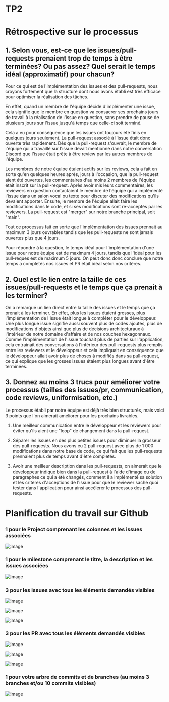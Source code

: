# TP2

# Rétrospective sur le processus 

## 1. Selon vous, est-ce que les issues/pull-requests prenaient trop de temps à être terminées? Ou pas assez? Quel serait le temps idéal (approximatif) pour chacun?

Pour ce qui est de l'implémentation des issues et des pull-requests, nous croyons fortement que
la structure dont nous avons établi est très efficace pour optimiser la réalisation des tâches.

En effet, quand un membre de l'équipe décide d'implémenter une issue, cela signifie que le membre en question va consacrer ses prochains jours de travail
à la réalisation de l'issue en question, sans prendre de pause de plusieurs jours sur l'issue jusqu'à temps que celle-ci soit terminé.

Cela a eu pour conséquence que les issues ont toujours été finis en quelques jours seulement. La pull-request associé à l'issue était donc ouverte très rapidement. 
Dès que la pull-request s'ouvrait, le membre de l'équipe qui a travaillé sur
l'issue devait mentionné dans notre conversation Discord que l'issue était prête à être review par les autres membres de l'équipe.

Les membres de notre équipe étaient actifs sur les reviews, cela a fait en sorte qu'en quelques heures après, jours à l'occasion, que la pull-request aient été ouvertes,
les commentaires d'au moins 2 membres de l'équipe était inscrit sur la pull-request. Après avoir mis leurs commentaires, les reviewers en question contactaient
le membre de l'équipe qui a implémenté l'issue
dans un salon vocal ou texte pour discuter des modifications qu'ils devaient apporter. Ensuite, le membre de l'équipe  allait faire les modifications dans le code,
et si ses modifications sont re-acceptés par les reviewers. La pull-request est "merger" sur notre branche principal, soit "main".

Tout ce processus fait en sorte que l'implémentation des issues prennait au maximum 3 jours ouvrables tandis que les pull-requests 
ne sont jamais ouvertes plus que 4 jours. 

Pour répondre à la question, le temps idéal pour l'implémentation d'une issue pour notre équipe est de maximum 4 jours, tandis que l'idéal pour les pull-reques est de maximum 5 jours. On peut donc 
donc conclure que notre temps a completés nos issues et PR était idéal selon nos critères.


## 2. Quel est le lien entre la taille de ces issues/pull-requests et le temps que ça prenait à les terminer?

On a remarqué un lien direct entre la taille des issues et le temps que ça prenait à les terminer. En effet, plus les issues étaient grosses, 
plus l'implémentation de l'issue
était longue à compléter pour le développeur. Une plus longue issue signifie aussi souvent plus de codes ajoutés, plus de modifications d'objets ainsi que
plus de décisions architecturaux à l'intérieur de notre domaine d'affaire et de nos couches hexagonnaux. Comme l'implémentation de l'issue touchait plus de
parties sur l'application, cela entrainait des conversations à l'intérieur des pull-requests plus remplis entre les reviewers et le développeur et cela impliquait en conséquence
que le développeur allait avoir plus de choses à modifiés dans sa pull-request, ce qui explique que les grosses issues étaient plus longues avant d'être terminées.

## 3. Donnez au moins 3 trucs pour améliorer votre processus (tailles des issues/pr, communication, code reviews, uniformisation, etc.)

Le processus établi par notre équipe est déjà très bien structurés, mais voici 3 points que l'on aimerait améliorer pour les prochains livrables.

1. Une meilleur communication entre le développeur et les reviewers pour éviter qu'ils aient une "loop" de changement dans la pull-request.

2. Séparer les issues en des plus petites issues pour diminuer la grosseur des pull-requests. Nous avons eu 2 pull-request avec plus de 1 000 modifications 
dans notre base de code, ce qui fait que les pull-requests prennaient plus de temps avant d'être completés.

3. Avoir une meilleur description dans les pull-requests, on aimerait que le développeur indique bien dans la pull-request à l'aide d'image ou de paragraphes
ce qui a été changés, comment il a implémenté sa solution et les critères d'acceptions de l'issue pour que le reviewer sache quoi 
tester dans l'application pour ainsi accélerer le processus des pull-requests.


# Planification du travail sur Github

### 1 pour le Project comprenant les colonnes et les issues associées

![image](https://user-images.githubusercontent.com/47373969/156836921-4e2e1b2d-7940-4b92-a7e9-4d6daf90fb26.png)

### 1 pour le milestone comprenant le titre, la description et les issues associées

![image](https://user-images.githubusercontent.com/47373969/156837361-05725d71-07fc-4e1e-be33-51bdea5fbcac.png)



### 3 pour les issues avec tous les éléments demandés visibles

![image](https://user-images.githubusercontent.com/47373969/156837651-10fac67e-ad1c-442e-b447-0c57e099652b.png)

![image](https://user-images.githubusercontent.com/47373969/156837743-7e25834f-dad3-49a2-9f7f-13dc3074bf54.png)

![image](https://user-images.githubusercontent.com/47373969/156837814-479dce74-6cd6-4523-9a00-18d05df05efd.png)



### 3 pour les PR avec tous les éléments demandés visibles

![image](https://user-images.githubusercontent.com/47373969/156838149-190d6a98-a54d-4fa8-9630-2d29171c43c5.png)

![image](https://user-images.githubusercontent.com/47373969/156839129-5e266490-7d04-4199-96b7-a756dace3417.png)

![image](https://user-images.githubusercontent.com/47373969/156839419-a0efbf75-c01c-443a-bc31-671972549bf7.png)


### 1 pour votre arbre de commits et de branches (au moins 3 branches et/ou 10 commits visibles)

![image](https://user-images.githubusercontent.com/47373969/156841158-b27fcb90-d2a9-4d27-8b18-cedf397055f0.png)


